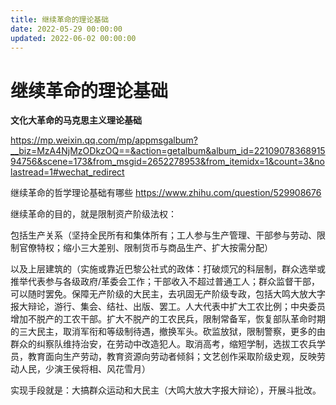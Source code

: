 ```yaml
---
title: 继续革命的理论基础
date: 2022-05-29 00:00:00
updated: 2022-06-02 00:00:00
---
```


# 继续革命的理论基础

**文化大革命的马克思主义理论基础**

https://mp.weixin.qq.com/mp/appmsgalbum?__biz=MzA4NjMzODkzOQ==&action=getalbum&album_id=2210907836891594756&scene=173&from_msgid=2652278953&from_itemidx=1&count=3&nolastread=1#wechat_redirect

继续革命的哲学理论基础有哪些
https://www.zhihu.com/question/529908676

继续革命的目的，就是限制资产阶级法权：

包括生产关系（坚持全民所有和集体所有；工人参与生产管理、干部参与劳动、限制官僚特权；缩小三大差别、限制货币与商品生产、扩大按需分配）

以及上层建筑的（实施或靠近巴黎公社式的政体：打破烦冗的科层制，群众选举或推举代表参与各级政府/革委会工作；干部收入不超过普通工人；群众监督干部，可以随时罢免。保障无产阶级的大民主，去巩固无产阶级专政，包括大鸣大放大字报大辩论，游行、集会、结社、出版、罢工。人大代表中扩大工农比例；中央委员增加不脱产的工农干部。扩大不脱产的工农民兵，限制常备军，恢复部队革命时期的三大民主，取消军衔和等级制待遇，撤换军头。砍监放狱，限制警察，更多的由群众的纠察队维持治安，在劳动中改造犯人。取消高考，缩短学制，选拔工农兵学员，教育面向生产劳动，教育资源向劳动者倾斜；文艺创作采取阶级史观，反映劳动人民，少演王侯将相、风花雪月）

实现手段就是：大搞群众运动和大民主（大鸣大放大字报大辩论），开展斗批改。

